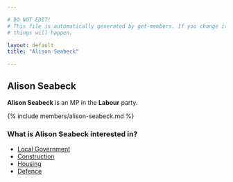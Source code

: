```yaml
---

# DO NOT EDIT!
# This file is automatically generated by get-members. If you change it, bad
# things will happen.

layout: default
title: "Alison Seabeck"

---
```


## Alison Seabeck

**Alison Seabeck** is an MP in the **Labour** party.

{% include members/alison-seabeck.md %}

### What is Alison Seabeck interested in?


* [Local Government](/interests/local-government.html)
* [Construction](/interests/construction.html)
* [Housing](/interests/housing.html)
* [Defence](/interests/defence.html)
